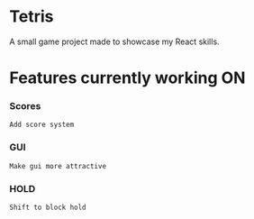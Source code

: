 # Tetris
A small game project made to showcase my React skills.

# Features currently working ON

### Scores
    Add score system

### GUI
    Make gui more attractive

### HOLD
    Shift to block hold